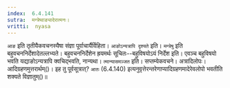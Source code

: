 ```yaml
---
index:  6.4.141
sutra:  मन्त्रेष्वाङ्यादेरात्मनः।
vritti:  nyasa
---
```


`आङ` इति तृतीयैकवचनस्यैषा संज्ञा पूर्वाचार्यैर्विहिता। `आङोऽन्यत्रापि दृश्यते` इति। `मन्त्रेषु` इति बहुवचननिर्देशादेतल्लभ्यते। बहुवचननिर्देशेन ह्रयमर्थः सूचितः--बहुविषयोऽयं निर्देश इति। एवञ्च बहुविषयो भवति यद्याङोऽन्यत्रापि क्वचिद्भवति, नान्यथा। `त्मान्यासमञ्जत` इति। सप्तम्येकवचने। अत्रादिलोपः। 
आदिग्रहणमुत्तरार्थम्()। इह तु पूर्वसूत्रात्? `आतः` (6.4.140) इत्यनुवृत्तेरन्तरेणाप्यादिग्रहणमादेरेवलोपो भवतीति शक्यते विज्ञातुम्()॥
